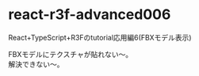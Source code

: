 # react-r3f-advanced006
React+TypeScript+R3Fのtutorial応用編6(FBXモデル表示)

FBXモデルにテクスチャが貼れない～。
<br/>解決できない～。

